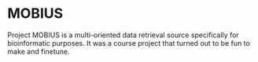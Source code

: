 # MOBIUS
Project MOBIUS is a multi-oriented data retrieval source specifically for bioinformatic purposes. It was a course project that turned out to be fun to make and finetune. 
